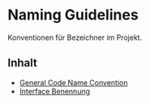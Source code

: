 # Naming Guidelines

Konventionen für Bezeichner im Projekt.

## Inhalt
- [General Code Name Convention](GeneralCodeNameConvention.md)
- [Interface Benennung](Interface.md)
